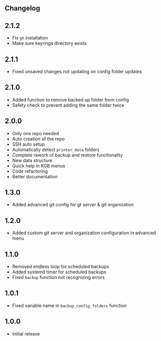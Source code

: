 ## Changelog

## 2.1.2

* Fix `gh` installation
* Make sure keyrings directory exists

## 2.1.1

* Fixed unsaved changes not updating on config folder updates

## 2.1.0

* Added function to remove backed up folder from config
* Safety check to prevent adding the same folder twice

## 2.0.0

* Only one repo needed
* Auto creation of the repo
* SSH auto setup
* Automatically detect `printer_data` folders
* Complete rework of backup and restore functionality
* New data structure
* Quick help in KGB menus
* Code refactoring
* Better documentation

## 1.3.0

* Added advanced git config for gt server & git organization

## 1.2.0

* Added custom git server and organization configuration in advanced menu

## 1.1.0

* Removed endless loop for scheduled backups
* Added systemd timer for scheduled backups
* Fixed `backup` function not recognizing errors

## 1.0.1

* Fixed variable name in `backup_config_folders` function

## 1.0.0

* Initial release
